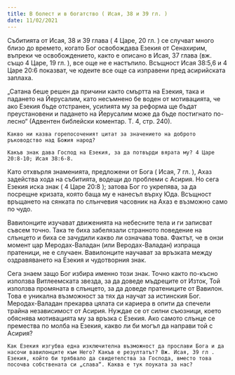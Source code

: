 ```yaml
---
title: В болест и в богатство ( Исая, 38 и 39 гл. )
date: 11/02/2021
---
```


Събитията от Исая, 38 и 39 глава ( 4 Царе, 20 гл. ) се случват много близо до времето, когато Бог освобождава Езекия от Сенахирим, въпреки че освобождението, както е описано в Исая, 37 глава (вж. също 4 Царе, 19 гл. ), все още не е настъпило. Всъщност Исая 38:5,6 и 4 Царе 20:6 показват, че юдеите все още са изправени пред асирийската заплаха.

„Сатана беше решен да причини както смъртта на Езекия, така и падането на Йерусалим, като несъмнено бе воден от мотивацията, че ако Езекия бъде отстранен, усилията му за реформа ще бъдат преустановени и падането на Йерусалим може да бъде постигнато по-лесно“ (Адвентен библейски коментар. Т. 4, стр. 240).

`Какво ни казва горепосоченият цитат за значението на доброто ръководство над Божия народ?`

`Какъв знак дава Господ на Езекия, за да потвърди вярата му? 4 Царе 20:8-10; Исая 38:6-8.`

Като отхвърля знаменията, предложени от Бога ( Исая, 7 гл. ), Ахаз задейства хода на събитията, водещи до проблеми с Асирия. Но сега Езекия иска знак ( 4 Царе 20:8 ); затова Бог го укрепява, за да посрещне кризата, която баща му е нанесъл върху Юда. Всъщност връщането на сянката по слънчевия часовник на Ахаз е възможно само по чудо.

Вавилонците изучават движенията на небесните тела и ги записват съвсем точно. Така те биха забелязали странното поведение на слънцето и биха се зачудили какво ли означава това. Фактът, че в онзи момент цар Меродах-Валадан (или Веродах-Валадан) изпраща пратеници, не е случаен. Вавилонците научават за връзката между оздравяването на Езекия и чудотворния знак.

Сега знаем защо Бог избира именно този знак. Точно както по-късно използва Витлеемската звезда, за да доведе мъдреците от Изток, Той използва промяната в слънцето, за да доведе пратениците от Вавилон. Това е уникална възможност за тях да научат за истинския Бог. Меродах-Валадан прекарва цялата си кариера в опити да спечели трайна независимост от Асирия. Нуждае се от силни съюзници, което обяснява мотивацията му за връзка с Езекия. Ако самото слънце се премества по молба на Езекия, какво ли би могъл да направи той с Асирия?

`Как Езекия изгубва една изключителна възможност да прослави Бога и да насочи вавилонците към Него? Какъв е резултатът? Вж. Исая, 39 гл . Езекия, който би трябвало да свидетелства за Господа, вместо това посочва собствената си „слава“. Каква е тук поуката за нас?`